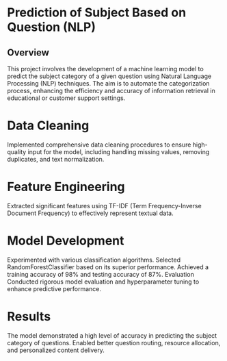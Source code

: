 # Prediction of Subject Based on Question (NLP)

## Overview

This project involves the development of a machine learning model to predict the subject category of a given question using Natural Language Processing (NLP) techniques. The aim is to automate the categorization process, enhancing the efficiency and accuracy of information retrieval in educational or customer support settings.


# Data Cleaning

Implemented comprehensive data cleaning procedures to ensure high-quality input for the model, including handling missing values, removing duplicates, and text normalization.

# Feature Engineering

Extracted significant features using TF-IDF (Term Frequency-Inverse Document Frequency) to effectively represent textual data.

# Model Development

Experimented with various classification algorithms.
Selected RandomForestClassifier based on its superior performance.
Achieved a training accuracy of 98% and testing accuracy of 87%.
Evaluation
Conducted rigorous model evaluation and hyperparameter tuning to enhance predictive performance.

# Results

The model demonstrated a high level of accuracy in predicting the subject category of questions.
Enabled better question routing, resource allocation, and personalized content delivery.
